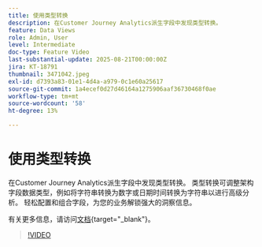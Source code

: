 ```yaml
---
title: 使用类型转换
description: 在Customer Journey Analytics派生字段中发现类型转换。
feature: Data Views
role: Admin, User
level: Intermediate
doc-type: Feature Video
last-substantial-update: 2025-08-21T00:00:00Z
jira: KT-18791
thumbnail: 3471042.jpeg
exl-id: d7393a83-01e1-4d4a-a979-0c1e60a25617
source-git-commit: 1a4ecef0d27d46164a1275906aaf36730468f0ae
workflow-type: tm+mt
source-wordcount: '58'
ht-degree: 13%

---
```


# 使用类型转换

在Customer Journey Analytics派生字段中发现类型转换。 类型转换可调整架构字段数据类型，例如将字符串转换为数字或日期时间转换为字符串以进行高级分析。 轻松配置和组合字段，为您的业务解锁强大的洞察信息。

有关更多信息，请访问[文档](https://experienceleague.adobe.com/zh-hans/docs/analytics-platform/using/cja-dataviews/derived-fields){target="_blank"}。

>[!VIDEO](https://video.tv.adobe.com/v/3471042/?learn=on)
